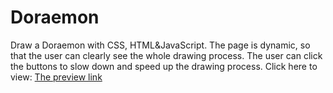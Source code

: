 # Doraemon
Draw a Doraemon with CSS, HTML&JavaScript. The page is dynamic, so that the user can clearly see the whole drawing process. The user can click the buttons to slow down and speed up the drawing process. 
Click here to view:   [The preview link]( )
